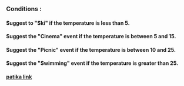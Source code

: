 ### Conditions :

#### Suggest to "Ski" if the temperature is less than 5.
#### Suggest the "Cinema" event if the temperature is between 5 and 15.
#### Suggest the "Picnic" event if the temperature is between 10 and 25.
#### Suggest the "Swimming" event if the temperature is greater than 25.
#### [patika link](https://app.patika.dev/sewalcolak)

